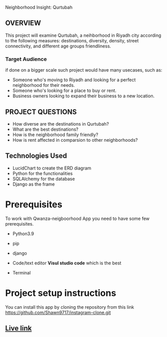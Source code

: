  Neighborhood Insight: Qurtubah



## OVERVIEW
This project will examine Qurtubah, a neihborhood in Riyadh city according to the following measures: destinations, diversity, density, street connectivity, and different age groups friendliness. 

### Target Audience
if done on a bigger scale such project would have many usecases, such as:
- Someone who's moving to Riyadh and looking for a perfect neighborhood for their needs.
- Someone who's looking for a place to buy or rent.
- Business owners looking to expand their business to a new location.

## PROJECT QUESTIONS  
- How diverse are the destinations in Qurtubah?
- What are the best destinations?
- How is the neighborhood family friendly?
- How is rent affected in comparsion to other neighborhoods?


## Technologies Used

- LucidChart to create the ERD diagram
- Python for the functionalities
- SQLAlchemy for the database
- Django as the frame

# Prerequisites

To work with Qwanza-neigboorhood App you need to have some few prerequisites.

- Python3.9

- pip

- django 

- Code/text editor **Visul studio code** which is the best

- Terminal

# Project setup instructions
You can install this app by cloning the repository from this link https://github.com/Shawn9717/instagram-clone.git

## [Live link](https://qwanzaneigbourhood.herokuapp.com/)
